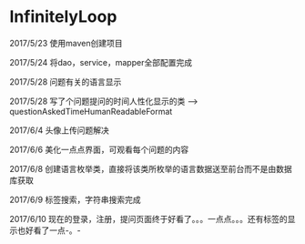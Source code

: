 # InfinitelyLoop

2017/5/23
使用maven创建项目

2017/5/24
将dao，service，mapper全部配置完成

2017/5/28
问题有关的语言显示

2017/5/28
写了个问题提问的时间人性化显示的类 -->  questionAskedTimeHumanReadableFormat

2017/6/4
头像上传问题解决

2017/6/6
美化一点点界面，可观看每个问题的内容

2017/6/8
创建语言枚举类，直接将该类所枚举的语言数据送至前台而不是由数据库获取

2017/6/9
标签搜索，字符串搜索完成

2017/6/10
现在的登录，注册，提问页面终于好看了。。。一点点。。。还有标签的显示也好看了一点-。-
